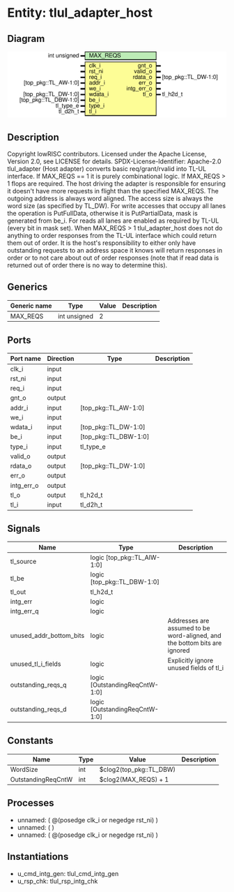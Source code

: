 # Entity: tlul_adapter_host

## Diagram

![Diagram](tlul_adapter_host.svg "Diagram")
## Description

Copyright lowRISC contributors.
 Licensed under the Apache License, Version 2.0, see LICENSE for details.
 SPDX-License-Identifier: Apache-2.0
 tlul_adapter (Host adapter) converts basic req/grant/rvalid into TL-UL interface. If
 MAX_REQS == 1 it is purely combinational logic. If MAX_REQS > 1 flops are required.
 The host driving the adapter is responsible for ensuring it doesn't have more requests in flight
 than the specified MAX_REQS.
 The outgoing address is always word aligned. The access size is always the word size (as
 specified by TL_DW). For write accesses that occupy all lanes the operation is PutFullData,
 otherwise it is PutPartialData, mask is generated from be_i. For reads all lanes are enabled as
 required by TL-UL (every bit in mask set).
 When MAX_REQS > 1 tlul_adapter_host does not do anything to order responses from the TL-UL
 interface which could return them out of order. It is the host's responsibility to either only
 have outstanding requests to an address space it knows will return responses in order or to not
 care about out of order responses (note that if read data is returned out of order there is no
 way to determine this).
 
## Generics

| Generic name | Type         | Value | Description |
| ------------ | ------------ | ----- | ----------- |
| MAX_REQS     | int unsigned | 2     |             |
## Ports

| Port name  | Direction | Type                  | Description |
| ---------- | --------- | --------------------- | ----------- |
| clk_i      | input     |                       |             |
| rst_ni     | input     |                       |             |
| req_i      | input     |                       |             |
| gnt_o      | output    |                       |             |
| addr_i     | input     | [top_pkg::TL_AW-1:0]  |             |
| we_i       | input     |                       |             |
| wdata_i    | input     | [top_pkg::TL_DW-1:0]  |             |
| be_i       | input     | [top_pkg::TL_DBW-1:0] |             |
| type_i     | input     | tl_type_e             |             |
| valid_o    | output    |                       |             |
| rdata_o    | output    | [top_pkg::TL_DW-1:0]  |             |
| err_o      | output    |                       |             |
| intg_err_o | output    |                       |             |
| tl_o       | output    | tl_h2d_t              |             |
| tl_i       | input     | tl_d2h_t              |             |
## Signals

| Name                    | Type                           | Description                                                                |
| ----------------------- | ------------------------------ | -------------------------------------------------------------------------- |
| tl_source               | logic [top_pkg::TL_AIW-1:0]    |                                                                            |
| tl_be                   | logic [top_pkg::TL_DBW-1:0]    |                                                                            |
| tl_out                  | tl_h2d_t                       |                                                                            |
| intg_err                | logic                          |                                                                            |
| intg_err_q              | logic                          |                                                                            |
| unused_addr_bottom_bits | logic                          | Addresses are assumed to be word-aligned, and the bottom bits are ignored  |
| unused_tl_i_fields      | logic                          | Explicitly ignore unused fields of tl_i                                    |
| outstanding_reqs_q      | logic [OutstandingReqCntW-1:0] |                                                                            |
| outstanding_reqs_d      | logic [OutstandingReqCntW-1:0] |                                                                            |
## Constants

| Name               | Type | Value                   | Description |
| ------------------ | ---- | ----------------------- | ----------- |
| WordSize           | int  | $clog2(top_pkg::TL_DBW) |             |
| OutstandingReqCntW | int  | $clog2(MAX_REQS) + 1    |             |
## Processes
- unnamed: ( @(posedge clk_i or negedge rst_ni) )
- unnamed: (  )
- unnamed: ( @(posedge clk_i or negedge rst_ni) )
## Instantiations

- u_cmd_intg_gen: tlul_cmd_intg_gen
- u_rsp_chk: tlul_rsp_intg_chk
